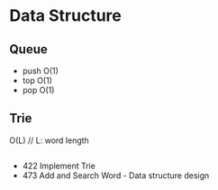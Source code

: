 # Data Structure
## Queue
* push O(1)
* top O(1)
* pop O(1)

## Trie
O(L) // L: word length
``` java
```
* 422 Implement Trie
* 473 Add and Search Word - Data structure design


